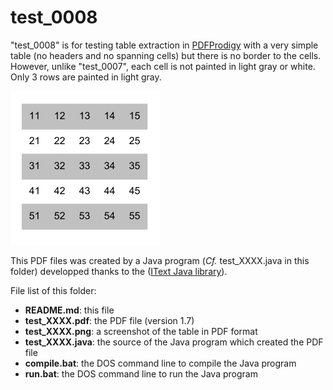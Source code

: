 test_0008
=========

"test_0008" is for testing table extraction in [PDFProdigy](http://www.pdfprodigy.com) with a very simple table (no headers and no spanning cells) but there is no border to the cells.
However, unlike "test_0007", each cell is not painted in light gray or white. Only 3 rows are painted in light gray.

![test_0008 screenshot](test_0008.png)

This PDF files was created by a Java program (_Cf._ test_XXXX.java in this folder) developped thanks to the ([IText Java library](http://itextpdf.com/)).

File list of this folder:

   - **README.md**: this file
   - **test_XXXX.pdf**: the PDF file (version 1.7)
   - **test_XXXX.png**: a screenshot of the table in PDF format
   - **test_XXXX.java**: the source of the Java program which created the PDF file
   - **compile.bat**: the DOS command line to compile the Java program
   - **run.bat**: the DOS command line to run the Java program
